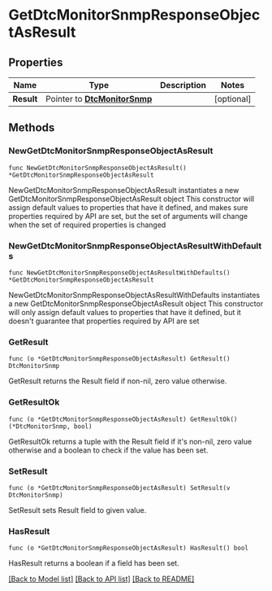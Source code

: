 # GetDtcMonitorSnmpResponseObjectAsResult

## Properties

Name | Type | Description | Notes
------------ | ------------- | ------------- | -------------
**Result** | Pointer to [**DtcMonitorSnmp**](DtcMonitorSnmp.md) |  | [optional] 

## Methods

### NewGetDtcMonitorSnmpResponseObjectAsResult

`func NewGetDtcMonitorSnmpResponseObjectAsResult() *GetDtcMonitorSnmpResponseObjectAsResult`

NewGetDtcMonitorSnmpResponseObjectAsResult instantiates a new GetDtcMonitorSnmpResponseObjectAsResult object
This constructor will assign default values to properties that have it defined,
and makes sure properties required by API are set, but the set of arguments
will change when the set of required properties is changed

### NewGetDtcMonitorSnmpResponseObjectAsResultWithDefaults

`func NewGetDtcMonitorSnmpResponseObjectAsResultWithDefaults() *GetDtcMonitorSnmpResponseObjectAsResult`

NewGetDtcMonitorSnmpResponseObjectAsResultWithDefaults instantiates a new GetDtcMonitorSnmpResponseObjectAsResult object
This constructor will only assign default values to properties that have it defined,
but it doesn't guarantee that properties required by API are set

### GetResult

`func (o *GetDtcMonitorSnmpResponseObjectAsResult) GetResult() DtcMonitorSnmp`

GetResult returns the Result field if non-nil, zero value otherwise.

### GetResultOk

`func (o *GetDtcMonitorSnmpResponseObjectAsResult) GetResultOk() (*DtcMonitorSnmp, bool)`

GetResultOk returns a tuple with the Result field if it's non-nil, zero value otherwise
and a boolean to check if the value has been set.

### SetResult

`func (o *GetDtcMonitorSnmpResponseObjectAsResult) SetResult(v DtcMonitorSnmp)`

SetResult sets Result field to given value.

### HasResult

`func (o *GetDtcMonitorSnmpResponseObjectAsResult) HasResult() bool`

HasResult returns a boolean if a field has been set.


[[Back to Model list]](../README.md#documentation-for-models) [[Back to API list]](../README.md#documentation-for-api-endpoints) [[Back to README]](../README.md)


